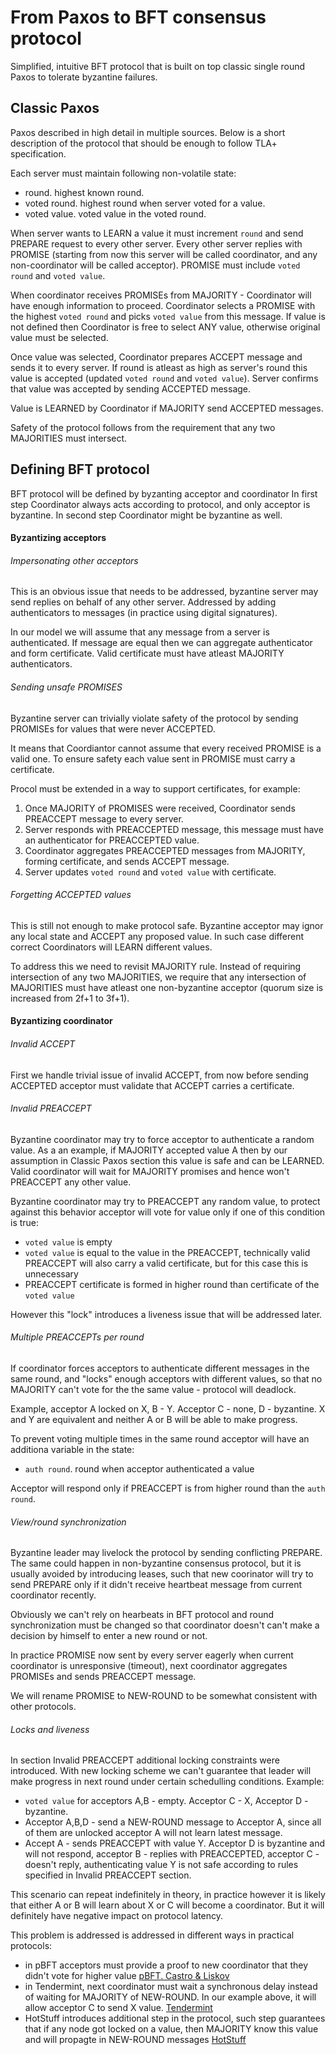 From Paxos to BFT consensus protocol
===

Simplified, intuitive BFT protocol that is built on top classic single round Paxos
to tolerate byzantine failures.

## Classic Paxos

Paxos described in high detail in multiple sources. Below is a short description of the
protocol that should be enough to follow TLA+ specification.

Each server must maintain following non-volatile state:

- round. highest known round.
- voted round. highest round when server voted for a value.
- voted value. voted value in the voted round.

When server wants to LEARN a value it must increment `round` and send PREPARE
request to every other server. Every other server replies with PROMISE (starting from now
this server will be called coordinator, and any non-coordinator will be called acceptor). PROMISE must include `voted round` and `voted value`.

When coordinator receives PROMISEs from MAJORITY - Coordinator
will have enough information to proceed. Coordinator selects
a PROMISE with the highest `voted round` and picks `voted value` from this message.
If value is not defined then Coordinator is free to select ANY value, otherwise
original value must be selected.

Once value was selected, Coordinator prepares ACCEPT message and sends it to every
server. If round is atleast as high as server's round this value is accepted
(updated `voted round` and `voted value`). Server confirms that value was accepted
by sending ACCEPTED message.

Value is LEARNED by Coordinator if MAJORITY send ACCEPTED messages.

Safety of the protocol follows from the requirement that any two MAJORITIES must
intersect.

## Defining BFT protocol

BFT protocol will be defined by byzanting acceptor and coordinator
In first step Coordinator always acts according to protocol, and only acceptor
is byzantine. In second step Coordinator might be byzantine as well.

#### Byzantizing acceptors

###### Impersonating other acceptors

This is an obvious issue that needs to be addressed, byzantine server
may send replies on behalf of any other server. Addressed by adding
authenticators to messages (in practice using digital signatures).

In our model we will assume that any message from a server is authenticated. If message
are equal then we can aggregate authenticator and form certificate. Valid certificate
must have atleast MAJORITY authenticators.

###### Sending unsafe PROMISES

Byzantine server can trivially violate safety of the protocol by sending PROMISEs
for values that were never ACCEPTED.

It means that Coordiantor cannot assume that every received PROMISE is a valid one.
To ensure safety each value sent in PROMISE must carry a certificate.

Procol must be extended in a way to support certificates, for example:

1. Once MAJORITY of PROMISES were received, Coordinator sends PREACCEPT message
   to every server.
2. Server responds with PREACCEPTED message, this message must have an authenticator
   for PREACCEPTED value.
3. Coordinator aggregates PREACCEPTED messages from MAJORITY, forming certificate,
   and sends ACCEPT message.
4. Server updates `voted round` and `voted value` with certificate.

###### Forgetting ACCEPTED values

This is still not enough to make protocol safe. Byzantine acceptor may ignor
any local state and ACCEPT any proposed value. In such case different correct
Coordinators will LEARN different values.

To address this we need to revisit MAJORITY rule. Instead of requiring intersection
of any two MAJORITIES, we require that any intersection of MAJORITIES must have atleast one non-byzantine acceptor (quorum size is increased from 2f+1 to 3f+1).

#### Byzantizing coordinator

###### Invalid ACCEPT

First we handle trivial issue of invalid ACCEPT, from now before sending ACCEPTED
acceptor must validate that ACCEPT carries a certificate.

###### Invalid PREACCEPT

Byzantine coordinator may try to force acceptor to authenticate a random value.
As a an example, if MAJORITY accepted value A then by our assumption in Classic
Paxos section this value is safe and can be LEARNED. Valid coordinator will
wait for MAJORITY promises and hence won't PREACCEPT any other value.

Byzantine coordinator may try to PREACCEPT any random value, to protect against this
behavior acceptor will vote for value only if one of this condition is true:

- `voted value` is empty
- `voted value` is equal to the value in the PREACCEPT, technically valid PREACCEPT
  will also carry a valid certificate, but for this case this is unnecessary
- PREACCEPT certificate is formed in higher round than certificate of the `voted value`

However this "lock" introduces a liveness issue that will be addressed later.

###### Multiple PREACCEPTs per round

If coordinator forces acceptors to authenticate different messages in the same round, and "locks" enough acceptors with different values, so that no MAJORITY can't vote for the the same value - protocol will deadlock.

Example, acceptor A locked on X, B - Y. Acceptor C - none, D - byzantine. X and Y are equivalent
and neither A or B will be able to make progress.

To prevent voting multiple times in the same round acceptor will have an additiona variable
in the state:

- `auth round`. round when acceptor authenticated a value

Acceptor will respond only if PREACCEPT is from higher round than the `auth round`.

###### View/round synchronization

Byzantine leader may livelock the protocol by sending conflicting PREPARE. The same could happen
in non-byzantine consensus protocol, but it is usually avoided by introducing leases, such that
new coorinator will try to send PREPARE only if it didn't receive heartbeat message from
current coordinator recently.

Obviously we can't rely on hearbeats in BFT protocol and round synchronization must be changed so that
coordinator doesn't can't make a decision by himself to enter a new round or not.

In practice PROMISE now sent by every server eagerly when current coordinator is unresponsive (timeout), next coordinator aggregates PROMISEs and sends PREACCEPT message.

We will rename PROMISE to NEW-ROUND to be somewhat consistent with other protocols.

###### Locks and liveness

In section Invalid PREACCEPT additional locking constraints were introduced. With new locking
scheme we can't guarantee that leader will make progress in next round under certain
schedulling conditions. Example:

- `voted value` for acceptors A,B - empty. Acceptor C - X, Acceptor D - byzantine.
- Acceptor A,B,D - send a NEW-ROUND message to Acceptor A, since all of them are unlocked
  acceptor A will not learn latest message.
- Accept A - sends PREACCEPT with value Y. Acceptor D is byzantine and will not respond,
  acceptor B - replies with PREACCEPTED, acceptor C - doesn't reply, authenticating value Y
  is not safe according to rules specified in Invalid PREACCEPT section.

This scenario can repeat indefinitely in theory, in practice however it is likely that either A or B
will learn about X or C will become a coordinator. But it will definitely have negative impact
on protocol latency.

This problem is addressed is addressed in different ways in practical protocols:

- in pBFT acceptors must provide a proof to new coordinator that they didn't vote for higher value [pBFT. Castro & Liskov](http://pmg.csail.mit.edu/papers/osdi99.pdf)
- in Tendermint, next coordinator must wait a synchronous delay instead of waiting for MAJORITY of NEW-ROUND. In our example above, it will allow acceptor C to send X value. [Tendermint](https://arxiv.org/pdf/1807.04938.pdf)
- HotStuff introduces additional step in the protocol, such step guarantees that if any node got locked on a value, then MAJORITY know this value and will propagte in NEW-ROUND messages [HotStuff](https://arxiv.org/pdf/1803.05069.pdf)
